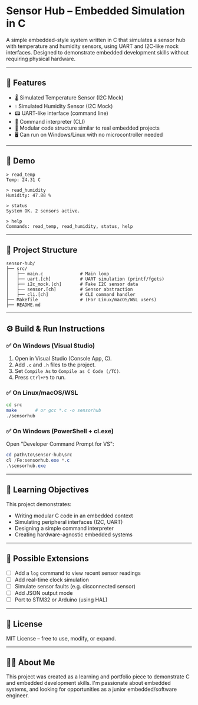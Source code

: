 # Sensor Hub – Embedded Simulation in C

A simple embedded-style system written in C that simulates a sensor hub with temperature and humidity sensors, using UART and I2C-like mock interfaces. Designed to demonstrate embedded development skills without requiring physical hardware.

---

## 🔧 Features

- 🌡️ Simulated Temperature Sensor (I2C Mock)
- 💧 Simulated Humidity Sensor (I2C Mock)
- 📟 UART-like interface (command line)
- 🧠 Command interpreter (CLI)
- 🧪 Modular code structure similar to real embedded projects
- 🖥️ Can run on Windows/Linux with no microcontroller needed

---

## 📸 Demo

```
> read_temp
Temp: 24.31 C

> read_humidity
Humidity: 47.88 %

> status
System OK. 2 sensors active.

> help
Commands: read_temp, read_humidity, status, help
```

---

## 📁 Project Structure

```
sensor-hub/
├── src/
│   ├── main.c              # Main loop
│   ├── uart.[ch]           # UART simulation (printf/fgets)
│   ├── i2c_mock.[ch]       # Fake I2C sensor data
│   ├── sensor.[ch]         # Sensor abstraction
│   ├── cli.[ch]            # CLI command handler
├── Makefile                # (For Linux/macOS/WSL users)
├── README.md
```

---

## ⚙️ Build & Run Instructions

### ✅ On Windows (Visual Studio)
1. Open in Visual Studio (Console App, C).
2. Add `.c` and `.h` files to the project.
3. Set `Compile As` to `Compile as C Code (/TC)`.
4. Press `Ctrl+F5` to run.

### ✅ On Linux/macOS/WSL
```bash
cd src
make       # or gcc *.c -o sensorhub
./sensorhub
```

### ✅ On Windows (PowerShell + cl.exe)
Open "Developer Command Prompt for VS":

```powershell
cd path\to\sensor-hub\src
cl /Fe:sensorhub.exe *.c
.\sensorhub.exe
```

---

## 🧠 Learning Objectives

This project demonstrates:

- Writing modular C code in an embedded context
- Simulating peripheral interfaces (I2C, UART)
- Designing a simple command interpreter
- Creating hardware-agnostic embedded systems

---

## 🚀 Possible Extensions

- [ ] Add a `log` command to view recent sensor readings
- [ ] Add real-time clock simulation
- [ ] Simulate sensor faults (e.g. disconnected sensor)
- [ ] Add JSON output mode
- [ ] Port to STM32 or Arduino (using HAL)

---

## 📜 License

MIT License – free to use, modify, or expand.

---

## 🙋‍♂️ About Me

This project was created as a learning and portfolio piece to demonstrate C and embedded development skills. I'm passionate about embedded systems, and looking for opportunities as a junior embedded/software engineer.